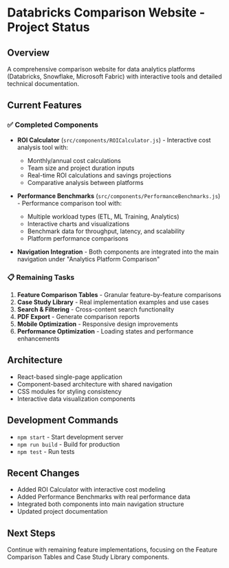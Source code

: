 # Databricks Comparison Website - Project Status

## Overview
A comprehensive comparison website for data analytics platforms (Databricks, Snowflake, Microsoft Fabric) with interactive tools and detailed technical documentation.

## Current Features

### ✅ Completed Components
- **ROI Calculator** (`src/components/ROICalculator.js`) - Interactive cost analysis tool with:
  - Monthly/annual cost calculations
  - Team size and project duration inputs
  - Real-time ROI calculations and savings projections
  - Comparative analysis between platforms

- **Performance Benchmarks** (`src/components/PerformanceBenchmarks.js`) - Performance comparison tool with:
  - Multiple workload types (ETL, ML Training, Analytics)
  - Interactive charts and visualizations
  - Benchmark data for throughput, latency, and scalability
  - Platform performance comparisons

- **Navigation Integration** - Both components are integrated into the main navigation under "Analytics Platform Comparison"

### 📋 Remaining Tasks
1. **Feature Comparison Tables** - Granular feature-by-feature comparisons
2. **Case Study Library** - Real implementation examples and use cases
3. **Search & Filtering** - Cross-content search functionality
4. **PDF Export** - Generate comparison reports
5. **Mobile Optimization** - Responsive design improvements
6. **Performance Optimization** - Loading states and performance enhancements

## Architecture
- React-based single-page application
- Component-based architecture with shared navigation
- CSS modules for styling consistency
- Interactive data visualization components

## Development Commands
- `npm start` - Start development server
- `npm run build` - Build for production
- `npm test` - Run tests

## Recent Changes
- Added ROI Calculator with interactive cost modeling
- Added Performance Benchmarks with real performance data
- Integrated both components into main navigation structure
- Updated project documentation

## Next Steps
Continue with remaining feature implementations, focusing on the Feature Comparison Tables and Case Study Library components.